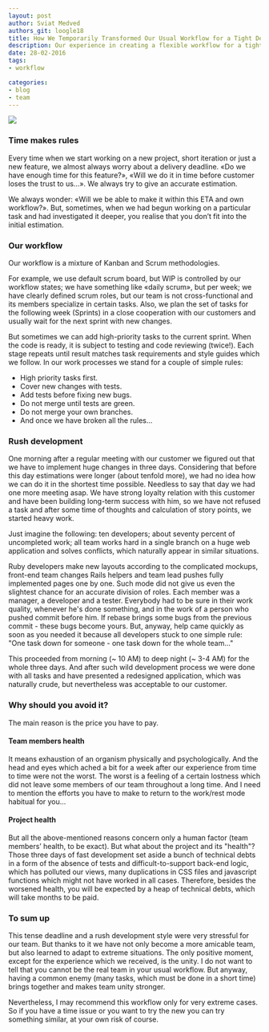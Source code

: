 ```yaml
---
layout: post
author: Sviat Medved
authors_git: loogle18
title: How We Temporarily Transformed Our Usual Workflow for a Tight Deadline
description: Our experience in creating a flexible workflow for a tight deadline.
date: 28-02-2016
tags:
- workflow

categories:
- blog
- team
---
```


<img src="https://cloud.githubusercontent.com/assets/5908100/12644923/0e0364b8-c5cf-11e5-9c20-f7d9412417fc.jpg" class="left" style="margin-right: 1em;" />


### Time makes rules

Every time when we start working on a new project, short iteration or just a new feature, we almost always worry about a delivery deadline. «Do we have enough time for this feature?», «Will we do it in time before customer loses the trust to us...». We always try to give an accurate estimation. 

We always wonder: «Will we be able to make it within this ETA and own workflow?». But, sometimes, when we had begun working on a particular task and had investigated it deeper, you realise that you don’t fit into the initial estimation.
 
<!--cut-->


### Our workflow

Our workflow is a mixture of Kanban and Scrum methodologies.
 
For example, we use default scrum board, but WIP is controlled by our workflow states; we have something like «daily scrum», but per week; we have clearly defined scrum roles, but our team is not cross-functional and its members specialize in certain tasks. Also, we plan the set of tasks for the following week (Sprints) in a close cooperation with our customers and usually wait for the next sprint with new changes. 

But sometimes we can add high-priority tasks to the current sprint. When the code is ready, it is subject to testing and code reviewing (twice!). Each stage repeats until result matches task requirements and style guides which we follow. In our work processes we stand for a couple of simple rules:
 
 - High priority tasks first.
 - Cover new changes with tests.
 - Add tests before fixing new bugs.
 - Do not merge until tests are green.
 - Do not merge your own branches.
 - And once we have broken all the rules...

### Rush development

One morning after a regular meeting with our customer we figured out that we have to implement huge changes in three days. Considering that before this day estimations were longer (about tenfold more), we had no idea how we can do it in the shortest time possible. Needless to say that day we had one more meeting asap. We have strong loyalty relation with this customer and have been building long-term success with him, so we have not refused a task and after some time of thoughts and calculation of story points, we started heavy work.

Just imagine the following: ten developers; about seventy percent of uncompleted work; all team works hard in a single branch on a huge web application and solves conflicts, which naturally appear in similar situations.
 
Ruby developers make new layouts according to the complicated mockups, front-end team changes Rails helpers and team lead pushes fully implemented pages one by one. Such mode did not give us even the slightest chance for an accurate division of roles. Each member was a manager, a developer and a tester. Everybody had to be sure in their work quality, whenever he's done something, and in the work of a person who pushed commit before him. If rebase brings some bugs from the previous commit - these bugs become yours. But, anyway, help came quickly as soon as you needed it because all developers stuck to one simple rule: "One task down for someone - one task down for the whole team..."

This proceeded from morning (~ 10 AM) to deep night (~ 3-4 AM) for the whole three days. And after such wild development process we were done with all tasks and have presented a redesigned application, which was naturally crude, but nevertheless was acceptable to our customer.
### Why should you avoid it?
The main reason is the price you have to pay.
#### Team members health
It means exhaustion of an organism physically and psychologically. And the head and eyes which ached a bit for a week after our experience from time to time were not the worst. The worst is a feeling of a certain lostness which did not leave some members of our team throughout a long time. And I need to mention the efforts you have to make to return to the work/rest mode habitual for you...
#### Project health
But all the above-mentioned reasons concern only a human factor (team members’ health, to be exact). But what about the project and its "health"? Those three days of fast development set aside a bunch of technical debts in a form of the absence of tests and difficult-to-support back-end logic, which has polluted our views, many duplications in CSS files and javascript functions which might not have worked in all cases. Therefore, besides the worsened health, you will be expected by a heap of technical debts, which will take months to be paid.
### To sum up
This tense deadline and a rush development style were very stressful for our team.
But thanks to it we have not only become a more amicable team, but also learned to adapt to extreme situations. The only positive moment, except for the experience which we received, is the unity. I do not want to tell that you cannot be the real team in your usual workflow. But anyway, having a common enemy (many tasks, which must be done in a short time) brings together and makes team unity stronger.

Nevertheless, I may recommend this workflow only for very extreme cases. So if you have a time issue or you want to try the new you can try something similar, at your own risk of course.
